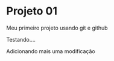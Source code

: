 # Projeto 01

Meu primeiro projeto usando git e github

Testando....

Adicionando mais uma modificação
